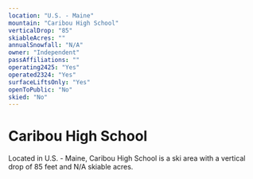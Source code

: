 ```yaml
---
location: "U.S. - Maine"
mountain: "Caribou High School"
verticalDrop: "85"
skiableAcres: ""
annualSnowfall: "N/A"
owner: "Independent"
passAffiliations: ""
operating2425: "Yes"
operated2324: "Yes"
surfaceLiftsOnly: "Yes"
openToPublic: "No"
skied: "No"
---
```


# Caribou High School

Located in U.S. - Maine, Caribou High School is a ski area with a vertical drop of 85 feet and N/A skiable acres.